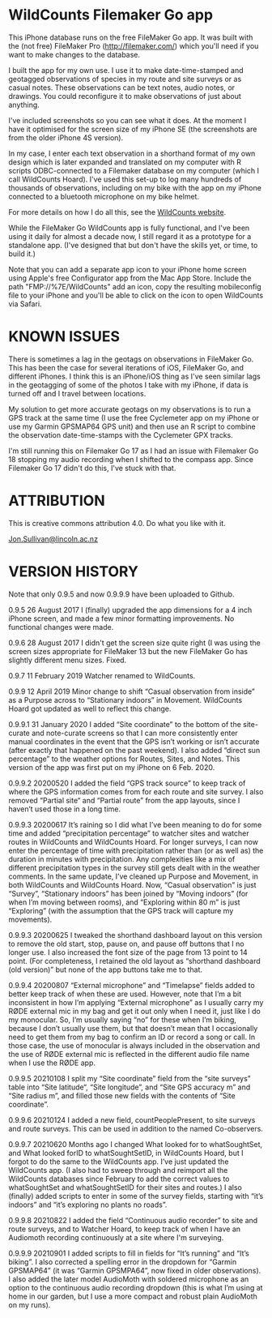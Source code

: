 # WildCounts Filemaker Go app

This iPhone database runs on the free FileMaker Go app. It was built with the (not free) FileMaker Pro (http://filemaker.com/) which you'll need if you want to make changes to the database.

I built the app for my own use. I use it to make date-time-stamped and geotagged observations of species in my route and site surveys or as casual notes. These observations can be text notes, audio notes, or drawings. You could reconfigure it to make observations of just about anything.

I've included screenshots so you can see what it does. At the moment I have it optimised for the screen size of my iPhone SE (the screenshots are from the older iPhone 4S version).

In my case, I enter each text observation in a shorthand format of my own design which is later expanded and translated on my computer with R scripts ODBC-connected to a Filemaker database on my computer (which I call WildCounts Hoard). I've used this set-up to log many hundreds of thousands of observations, including on my bike with the app on my iPhone connected to a bluetooth microphone on my bike helmet.

For more details on how I do all this, see the [WildCounts website](https://wildcounts.org/).

While the FileMaker Go WildCounts app is fully functional, and I've been using it daily for almost a decade now, I still regard it as a prototype for a standalone app. (I've designed that but don't have the skills yet, or time,  to build it.)

Note that you can add a separate app icon to your iPhone home screen using Apple's free Configurator app from the Mac App Store. Include the path "FMP://%7E/WildCounts" add an icon, copy the resulting mobileconfig file to your iPhone and you'll be able to click on the icon to open WildCounts via Safari.

# KNOWN ISSUES

There is sometimes a lag in the geotags on observations in FileMaker Go. This has been the case for several iterations of iOS, FileMaker Go, and different iPhones. I think this is an iPhone/iOS thing as I've seen similar lags in the geotagging of some of the photos I take with my iPhone, if data is turned off and I travel between locations.

My solution to get more accurate geotags on my observations is to run a GPS track at the same time (I use the free Cyclemeter app on my iPhone or use my Garmin GPSMAP64 GPS unit) and then use an R script to combine the observation date-time-stamps with the Cyclemeter GPX tracks.

I'm still running this on Filemaker Go 17 as I had an issue with Filemaker Go 18 stopping my audio recording when I shifted to the compass app. Since Filemaker Go 17 didn't do this, I've stuck with that.

# ATTRIBUTION

This is creative commons attribution 4.0. Do what you like with it.

Jon.Sullivan@lincoln.ac.nz

# VERSION HISTORY

Note that only 0.9.5 and now 0.9.9.9 have been uploaded to Github.

0.9.5 26 August 2017
I (finally) upgraded the app dimensions for a 4 inch iPhone screen, and made a few minor formatting improvements. No functional changes were made.

0.9.6 28 August 2017
I didn't get the screen size quite right (I was using the screen sizes appropriate for FileMaker 13 but the new FileMaker Go has slightly different menu sizes. Fixed.

0.9.7 11 February 2019
Watcher renamed to WildCounts.

0.9.9 12 April 2019
Minor change to shift “Casual observation from inside” as a Purpose across to “Stationary indoors” in Movement. WildCounts Hoard got updated as well to reflect this change.

0.9.9.1 31 January 2020
I added “Site coordinate” to the bottom of the site-curate and note-curate screens so that I can more consistently enter manual coordinates in the event that the GPS isn’t working or isn’t accurate (after exactly that happened on the past weekend).
I also added “direct sun percentage” to the weather options for Routes, Sites, and Notes.
This version of the app was first put on my iPhone on 6 Feb. 2020.

0.9.9.2 20200520
I added the field “GPS track source” to keep track of where the GPS information comes from for each route and site survey. I also removed “Partial site“ and “Partial route” from the app layouts, since I haven’t used those in a long time.

0.9.9.3 20200617
It’s raining so I did what I’ve been meaning to do for some time and added “precipitation percentage” to watcher sites and watcher routes in WildCounts and WildCounts Hoard. For longer surveys, I can now enter the percentage of time with precipitation rather than (or as well as) the duration in minutes with precipitation. Any complexities like a mix of different precipitation types in the survey still gets dealt with in the weather comments.
In the same update, I’ve cleaned up Purpose and Movement, in both WildCounts and WildCounts Hoard. Now, “Casual observation” is just “Survey”, “Stationary indoors” has been joined by “Moving indoors” (for when I’m moving between rooms), and “Exploring within 80 m” is just “Exploring” (with the assumption that the GPS track will capture my movements).

0.9.9.3 20200625
I tweaked the shorthand dashboard layout on this version to remove the old start, stop, pause on, and pause off buttons that I no longer use. I also increased the font size of the page from 13 point to 14 point. (For completeness, I retained the old layout as “shorthand dashboard (old version)” but none of the app buttons take me to that.

0.9.9.4 20200807
“External microphone” and “Timelapse” fields added to better keep track of when these are used. However, note that I’m a bit inconsistent in how I’m applying “External microphone” as I usually carry my RØDE external mic in my bag and get it out only when I need it, just like I do my monocular. So, I’m usually saying “no” for these when I’m biking, because I don’t usually use them, but that doesn’t mean that I occasionally need to get them from my bag to confirm an ID or record a song or call. In those case, the use of monocular is always included in the observation and the use of RØDE external mic is reflected in the different audio file name when I use the RØDE app.

0.9.9.5 20210108
I split my “Site coordinate” field from the “site surveys” table into “Site latitude“, “Site longitude”, and “Site GPS accuracy m” and “Site radius m”, and filled those new fields with the contents of “Site coordinate”.

0.9.9.6 20210124
I added a new field, countPeoplePresent, to site surveys and route surveys. This can be used in addition to the named Co-observers.

0.9.9.7 20210620
Months ago I changed What looked for to whatSoughtSet, and What looked forID to whatSoughtSetID, in WildCounts Hoard, but I forgot to do the same to the WildCounts app. I’ve just updated the WildCounts app. (I also had to sweep through and reimport all the WildCounts databases since February to add the correct values to whatSoughtSet and whatSoughtSetID for their sites and routes.)
I also (finally) added scripts to enter in some of the survey fields, starting with “it’s indoors” and “it’s exploring no plants no roads”.

0.9.9.8 20210822
I added the field “Continuous audio recorder” to site and route surveys, and to Watcher Hoard, to keep track of when I have an Audiomoth recording continuously at a site where I'm surveying.

0.9.9.9 20210901
I added scripts to fill in fields for “It’s running” and “It’s biking”. I also corrected a spelling error in the dropdown for “Garmin GPSMAP64” (it was “Garmin GPSMPA64”, now fixed in older observations). I also added the later model AudioMoth with soldered microphone as an option to the continuous audio recording dropdown (this is what I’m using at home in our garden, but I use a more compact and robust plain AudioMoth on my runs).
